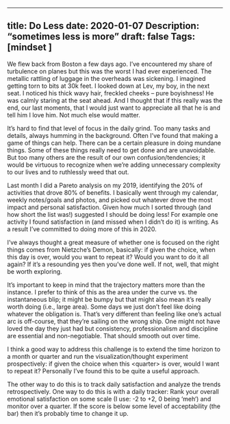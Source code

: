 
---
title: Do Less
date: 2020-01-07
Description: “sometimes less is more”
draft: false
Tags: [mindset ]
---
We flew back from Boston a few days ago. I’ve encountered my share of turbulence on planes but this was the worst I had ever experienced. The metallic rattling of luggage in the overheads was sickening. I imagined getting torn to bits at 30k feet. I looked down at Lev, my boy, in the next seat. I noticed his thick wavy hair, freckled cheeks – pure boyishness! He was calmly staring at the seat ahead. And I thought that if this really was the end, our last moments, that I would just want to appreciate all that he is and tell him I love him. Not much else would matter.

It’s hard to find that level of focus in the daily grind. Too many tasks and details, always humming in the background. Often I’ve found that making a game of things can help. There can be a certain pleasure in doing mundane things. Some of these things really need to get done and are unavoidable. But too many others are the result of our own confusion/tendencies; it would be virtuous to recognize when we’re adding unnecessary complexity to our lives and to ruthlessly weed that out.

Last month I did a Pareto analysis on my 2019, identifying the 20% of activities that drove 80% of benefits. I basically went through my calendar, weekly notes/goals and photos, and picked out whatever drove the most impact and personal satisfaction. Given how much I sorted through (and how short the list was!) suggested I should be doing less! For example one activity I found satisfaction in (and missed when I didn’t do it) is writing. As a result I’ve committed to doing more of this in 2020.

I’ve always thought a great measure of whether one is focused on the right things comes from Nietzche’s Demon, basically: if given the choice, when this day is over, would you want to repeat it? Would you want to do it all again? If it’s a resounding yes then you’ve done well. If not, well, that might be worth exploring.

It’s important to keep in mind that the trajectory matters more than the instance. I prefer to think of this as the area under the curve vs. the instantaneous blip; it might be bumpy but that might also mean it’s really worth doing (i.e., large area). Some days we just don’t feel like doing whatever the obligation is. That’s very different than feeling like one’s actual arc is off-course, that they’re sailing on the wrong ship. One might not have loved the day they just had but consistency, professionalism and discipline are essential and non-negotiable. That should smooth out over time.

I think a good way to address this challenge is to extend the time horizon to a month or quarter and run the visualization/thought experiment prospectively: if given the choice when this \<quarter\> is over, would I want to repeat it? Personally I’ve found this to be quite a useful approach.

The other way to do this is to track daily satisfaction and analyze the trends retrospectively. One way to do this is with a daily tracker: Rank your overall emotional satisfaction on some scale (I use: -2 to +2, 0 being ‘meh‘) and monitor over a quarter. If the score is below some level of acceptability (the bar) then it’s probably time to change it up.  
